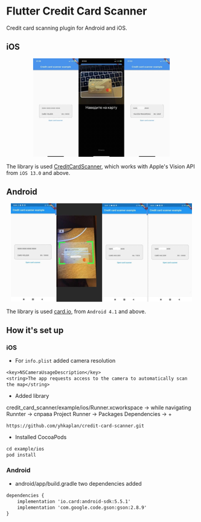 # Flutter Credit Card Scanner

Credit card scanning plugin for Android and iOS.

## iOS

<p align="center">
  <p style="text-align:center;"><img src=".github/images/ios.jpg" height=260>
</p>

The library is used [CreditCardScanner](https://github.com/yhkaplan/credit-card-scanner), which works with Apple's Vision API from `iOS 13.0` and above.

## Android

<p align="center">
  <p style="text-align:center;"><img src=".github/images/android.jpg" height=260>
</p>

The library is used [card.io](https://github.com/card-io/card.io-Android-SDK), from `Android 4.1` and above.

## How it's set up

### iOS

- For `info.plist` added camera resolution
```
<key>NSCameraUsageDescription</key>
<string>The app requests access to the camera to automatically scan the map</string>
```
- Added library

credit_card_scanner/example/ios/Runner.xcworkspace -> while navigating Runnter -> справа Project Runner -> Packages Dependencies -> +

```
https://github.com/yhkaplan/credit-card-scanner.git
```

- Installed CocoaPods
```
cd example/ios
pod install
```

### Android

- android/app/build.gradle two dependencies added
```
dependencies {
    implementation 'io.card:android-sdk:5.5.1'        
    implementation 'com.google.code.gson:gson:2.8.9'
}
```